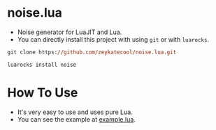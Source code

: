 # noise.lua
- Noise generator for LuaJIT and Lua.
- You can directly install this project with using `git` or with `luarocks`.
```ps
git clone https://github.com/zeykatecool/noise.lua.git
```
```ps
luarocks install noise
```

# How To Use
- It's very easy to use and uses pure Lua.
- You can see the example at [example.lua](https://github.com/zeykatecool/noise.lua/blob/main/examples/example.lua).

